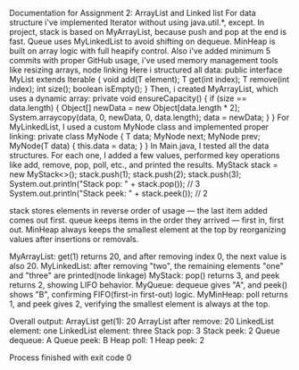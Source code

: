 Documentation for Assignment 2: ArrayList and Linked list
For data structure i've implemented Iterator without using java.util.*, except.
In project, stack is based on MyArrayList, because push and pop at the end is fast. Queue uses MyLinkedList to avoid shifting on dequeue. MinHeap is built on array logic with full heapify control.
Also i've added minimum 5 commits with proper GitHub usage, i've used  memory management tools like resizing arrays, node linking
Here i structured all data: 
public interface MyList<T> extends Iterable<T> {
    void add(T element);
    T get(int index);
    T remove(int index);
    int size();
    boolean isEmpty();
}
Then, i created MyArrayList, which uses a dynamic array:
private void ensureCapacity() {
    if (size == data.length) {
        Object[] newData = new Object[data.length * 2];
        System.arraycopy(data, 0, newData, 0, data.length);
        data = newData;
    }
}
For MyLinkedList, I used a custom MyNode class and implemented proper linking:
private class MyNode {
    T data;
    MyNode next;
    MyNode prev;
    MyNode(T data) {
        this.data = data;
    }
}
In Main.java, I tested all the data structures. For each one, I added a few values, performed key operations like add, remove, pop, poll, etc., and printed the results.
MyStack<Integer> stack = new MyStack<>();
stack.push(1);
stack.push(2);
stack.push(3);
System.out.println("Stack pop: " + stack.pop()); // 3
System.out.println("Stack peek: " + stack.peek()); // 2

stack stores elements in reverse order of usage — the last item added comes out first.
queue keeps items in the order they arrived — first in, first out.
MinHeap always keeps the smallest element at the top by reorganizing values after insertions or removals.

MyArrayList: get(1) returns 20, and after removing index 0, the next value is also 20.
MyLinkedList: after removing "two", the remaining elements "one" and "three" are printed(node linkage)
MyStack: pop() returns 3, and peek returns 2, showing LIFO behavior.
MyQueue:  dequeue gives "A", and peek() shows "B", confirming FIFO(first-in first-out) logic.
MyMinHeap: poll returns 1, and peek gives 2, verifying the smallest element is always at the top.

Overall output: 
ArrayList get(1): 20
ArrayList after remove: 20
LinkedList element: one
LinkedList element: three
Stack pop: 3
Stack peek: 2
Queue dequeue: A
Queue peek: B
Heap poll: 1
Heap peek: 2

Process finished with exit code 0

